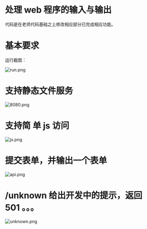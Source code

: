 #  处理 web 程序的输入与输出
代码是在老师代码基础之上修改相应部分已完成相应功能。

# 基本要求
运行截图：

![run.png](http://upload-images.jianshu.io/upload_images/1039936-9a0ff06c23e6651e.png?imageMogr2/auto-orient/strip%7CimageView2/2/w/1240)

# 支持静态文件服务

![8080.png](http://upload-images.jianshu.io/upload_images/1039936-ba3ba3c45927f60d.png?imageMogr2/auto-orient/strip%7CimageView2/2/w/1240)


# 支持简 单 js 访问

![js.png](http://upload-images.jianshu.io/upload_images/1039936-65b59ed8fa212c0b.png?imageMogr2/auto-orient/strip%7CimageView2/2/w/1240)

# 提交表单，并输出一个表单

![api.png](http://upload-images.jianshu.io/upload_images/1039936-c3daeedb546aeb9c.png?imageMogr2/auto-orient/strip%7CimageView2/2/w/1240)

# /unknown 给出开发中的提示，返回  501 。。。

![unknown.png](http://upload-images.jianshu.io/upload_images/1039936-d475dd29f311d9a7.png?imageMogr2/auto-orient/strip%7CimageView2/2/w/1240)
